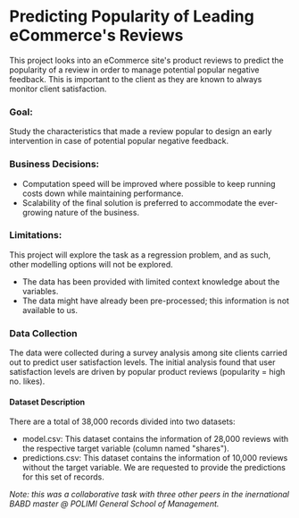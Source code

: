 # Predicting Popularity of Leading eCommerce's Reviews
This project looks into an eCommerce site's product reviews to predict the popularity of a review in order to manage potential popular negative feedback. This is important to the client as they are known to always monitor client satisfaction.
### Goal:
Study the characteristics that made a review popular to design an early intervention in case of potential popular negative feedback.
### Business Decisions:
* Computation speed will be improved where possible to keep running costs down while maintaining performance.
* Scalability of the final solution is preferred to accommodate the ever-growing nature of the business.
### Limitations:
This project will explore the task as a regression problem, and as such, other modelling options will not be explored.
* The data has been provided with limited context knowledge about the variables.
* The data might have already been pre-processed; this information is not available to us.
### Data Collection
The data were collected during a survey analysis among site clients carried out to predict user satisfaction levels. The initial analysis found that user satisfaction levels are driven by popular product reviews (popularity = high no. likes).
#### Dataset Description
There are a total of 38,000 records divided into two datasets:
* model.csv: This dataset contains the information of 28,000 reviews with the respective target variable (column named "shares").
* predictions.csv: This dataset contains the information of 10,000 reviews without the target variable. We are requested to provide the predictions for this set of records.

_Note: this was a collaborative task with three other peers in the inernational BABD master @ POLIMI General School of Management._
